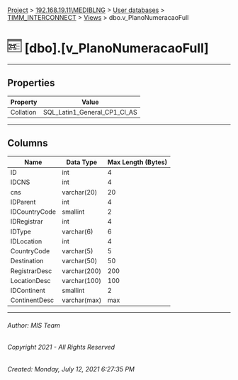 #### 

[Project](../../../../index.md) > [192.168.19.11\\MEDIBLNG](../../../index.md) > [User databases](../../index.md) > [TIMM_INTERCONNECT](../index.md) > [Views](Views.md) > dbo.v_PlanoNumeracaoFull

# ![Views](../../../../Images/View32.png) [dbo].[v_PlanoNumeracaoFull]

---

## <a name="#properties"></a>Properties

| Property | Value |
|---|---|
| Collation | SQL_Latin1_General_CP1_CI_AS |


---

## <a name="#columns"></a>Columns

| Name | Data Type | Max Length (Bytes) |
|---|---|---|
| ID | int | 4 |
| IDCNS | int | 4 |
| cns | varchar(20) | 20 |
| IDParent | int | 4 |
| IDCountryCode | smallint | 2 |
| IDRegistrar | int | 4 |
| IDType | varchar(6) | 6 |
| IDLocation | int | 4 |
| CountryCode | varchar(5) | 5 |
| Destination | varchar(50) | 50 |
| RegistrarDesc | varchar(200) | 200 |
| LocationDesc | varchar(100) | 100 |
| IDContinent | smallint | 2 |
| ContinentDesc | varchar(max) | max |


---

###### Author:  MIS Team

###### Copyright 2021 - All Rights Reserved

###### Created: Monday, July 12, 2021 6:27:35 PM

